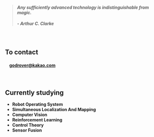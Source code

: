 > #### *Any sufficiently advanced technology is indistinguishable from magic.*
> ##### - Arthur C. Clarke

　

## **To contact**

#### 　[godrover@kakao.com](mailto:godrover@kakao.com)

　

## **Currently studying**


- **Robot Operating System**
- **Simultaneous Localization And Mapping**
- **Computer Vision**
- **Reinforcement Learning**
- **Control Theory**
- **Sensor Fusion**
  
